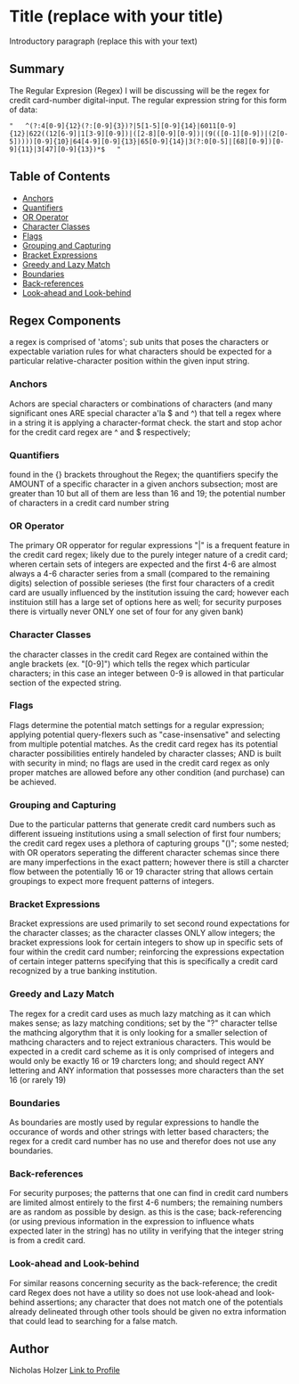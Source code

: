 # Title (replace with your title)

Introductory paragraph (replace this with your text)

## Summary

The Regular Expresion (Regex) I will be discussing will be the regex for credit card-number digital-input.  The regular expression string for this form of data:

	"   ^(?:4[0-9]{12}(?:[0-9]{3})?|5[1-5][0-9]{14}|6011[0-9]{12}|622((12[6-9]|1[3-9][0-9])|([2-8][0-9][0-9])|(9(([0-1][0-9])|(2[0-5]))))[0-9]{10}|64[4-9][0-9]{13}|65[0-9]{14}|3(?:0[0-5]|[68][0-9])[0-9]{11}|3[47][0-9]{13})*$   "

## Table of Contents

- [Anchors](#anchors)
- [Quantifiers](#quantifiers)
- [OR Operator](#or-operator)
- [Character Classes](#character-classes)
- [Flags](#flags)
- [Grouping and Capturing](#grouping-and-capturing)
- [Bracket Expressions](#bracket-expressions)
- [Greedy and Lazy Match](#greedy-and-lazy-match)
- [Boundaries](#boundaries)
- [Back-references](#back-references)
- [Look-ahead and Look-behind](#look-ahead-and-look-behind)

## Regex Components
a regex is comprised of 'atoms'; sub units that poses the characters or expectable variation rules for what characters should be expected for a particular relative-character position within the given input string.

### Anchors
Achors are special characters or combinations of characters (and many significant ones ARE special character a'la $ and ^) that tell a regex where in a string it is applying a character-format check.  the start and stop achor for the credit card regex are ^ and $ respectively; 

### Quantifiers
found in the {} brackets throughout the Regex; the quantifiers specify the AMOUNT of a specific character in a given anchors subsection; most are greater than 10 but all of them are less than 16 and 19; the potential number of characters in a credit card number string

### OR Operator
The primary OR opperator for regular expressions "|" is a frequent feature in the credit card regex; likely due to the purely integer nature of a credit card; wheren certain sets of integers are expected and the first 4-6 are almost always a 4-6 character series from a small (compared to the remaining digits) selection of possible serieses (the first four characters of a credit card are usually influenced by the institution issuing the card; however each instituion still has a large set of options here as well; for security purposes there is virtually never ONLY one set of four for any given bank)

### Character Classes
the character classes in the credit card Regex are contained within the angle brackets (ex. "[0-9]") which tells the regex which particular characters; in this case an integer between 0-9 is allowed in that particular section of the expected string.

### Flags
Flags determine the potential match settings for a regular expression; applying potential query-flexers such as "case-insensative" and selecting from multiple potential matches.  As the credit card regex has its potential character possibilities entirely handeled by character classes; AND is built with security in mind; no flags are used in the credit card regex as only proper matches are allowed before any other condition (and purchase) can be achieved.

### Grouping and Capturing
Due to the particular patterns that generate credit card numbers such as different issueing institutions using a small selection of first four numbers; the credit card regex uses a plethora of capturing groups "()"; some nested; with OR operators seperating the different character schemas since there are many imperfections in the exact pattern; however there is still a charcter flow between the potentially 16 or 19 character string that allows certain groupings to expect more frequent patterns of integers.

### Bracket Expressions
Bracket expressions are used primarily to set second round expectations for the character classes; as the character classes ONLY allow integers; the bracket expressions look for certain integers to show up in specific sets of four within the credit card number; reinforcing the expressions expectation of certain integer patterns specifying that this is specifically a credit card recognized by a true banking institution.

### Greedy and Lazy Match
The regex for a credit card uses as much lazy matching as it can which makes sense; as lazy matching conditions; set by the "?" character tellse the mathcing algorythm that it is only looking for a smaller selection of mathcing characters and to reject extranious characters.  This would be expected in a credit card scheme as it is only comprised of integers and would only be exactly 16 or 19 charcters long; and should regect ANY lettering and ANY information that possesses more characters than the set 16 (or rarely 19)

### Boundaries
As boundaries are mostly used by regular expressions to handle the occurance of words and other strings with letter based characters; the regex for a credit card number has no use and therefor does not use any boundaries.

### Back-references
For security purposes; the patterns that one can find in credit card numbers are limited almost entirely to the first 4-6 numbers; the remaining numbers are as random as possible by design.  as this is the case; back-referencing (or using previous information in the expression to influence whats expected later in the string) has no utility in verifying that the integer string is from a credit card.

### Look-ahead and Look-behind
For similar reasons concerning security as the back-reference; the credit card Regex does not have a utility so does not use look-ahead and look-behind assertions; any character that does not match one of the potentials already delineated through other tools should be given no extra information that could lead to searching for a false match.

## Author
Nicholas Holzer
[Link to Profile](https://github.com/NicholasConradHolzer)